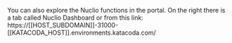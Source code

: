 You can also explore the Nuclio functions in the portal. On the right there is a tab called Nuclio Dashboard or from this link: https://[[HOST_SUBDOMAIN]]-31000-[[KATACODA_HOST]].environments.katacoda.com/